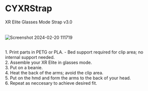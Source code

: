 # CYXRStrap
XR Elite Glasses Mode Strap v3.0<br>
<br>
<br>
![Screenshot 2024-02-20 111719](https://github.com/notancillary/CYXRStrap/assets/50598087/2c8d3990-9a66-4199-9f9a-55bc647d8f1f)

<br>
1. Print parts in PETG or PLA. - Bed support required for clip area; no internal support needed.<br>
2. Assemble your XR Elite in glasses mode.<br>
3. Put on a beanie.<br>
4. Heat the back of the arms; avoid the clip area.<br>
5. Put on the hmd and form the arms to the back of your head.<br>
6. Repeat as neccesary to achieve desired fit. <br>
